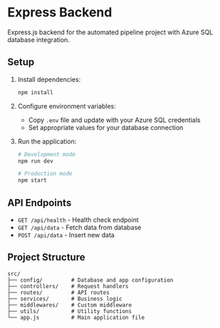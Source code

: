 # Express Backend

Express.js backend for the automated pipeline project with Azure SQL database integration.

## Setup

1. Install dependencies:
   ```bash
   npm install
   ```

2. Configure environment variables:
   - Copy `.env` file and update with your Azure SQL credentials
   - Set appropriate values for your database connection

3. Run the application:
   ```bash
   # Development mode
   npm run dev
   
   # Production mode
   npm start
   ```

## API Endpoints

- `GET /api/health` - Health check endpoint
- `GET /api/data` - Fetch data from database
- `POST /api/data` - Insert new data

## Project Structure

```
src/
├── config/         # Database and app configuration
├── controllers/    # Request handlers
├── routes/         # API routes
├── services/       # Business logic
├── middlewares/    # Custom middleware
├── utils/          # Utility functions
└── app.js          # Main application file
```
